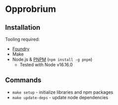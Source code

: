 # Opprobrium

## Installation

Tooling required:

- [Foundry](https://github.com/gakonst/foundry)
- Make
- Node.js & [PNPM](https://pnpm.io/) (`npm install -g pnpm`)
  - Tested with Node v16.16.0

## Commands

- `make setup` - initialize libraries and npm packages
- `make update-deps` - update node dependencies
